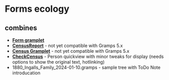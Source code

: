 # Forms ecology

## combines
* **[Form gramplet](https://github.com/gramps-project/addons-source/tree/master/Form)**  
* **[CensusReport](https://github.com/gramps-project/addons-source/tree/master/Form)** - not yet compatible with Gramps 5.x
* **[Census Gramplet](https://github.com/gramps-project/addons-source/tree/master/Form)** - not yet compatible with Gramps 5.x
* **[CheckCensus](https://gramps-project.org/bugs/view.php?id=10388)** - Person quickview with minor tweaks for display (needs options to show the original text, hotlinking)   
* 1880_Ingalls_Family_2024-01-10.gramps - sample tree with ToDo Note introducation
